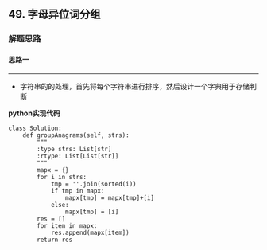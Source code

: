 ## 49. 字母异位词分组
### 解题思路
#### 思路一
****
- 字符串的的处理，首先将每个字符串进行排序，然后设计一个字典用于存储判断

**python实现代码**
```
class Solution:
    def groupAnagrams(self, strs):
        """
        :type strs: List[str]
        :rtype: List[List[str]]
        """
        mapx = {}
        for i in strs:
            tmp = ''.join(sorted(i))
            if tmp in mapx:
                mapx[tmp] = mapx[tmp]+[i]
            else:
                mapx[tmp] = [i]
        res = []
        for item in mapx:
            res.append(mapx[item])
        return res
```

